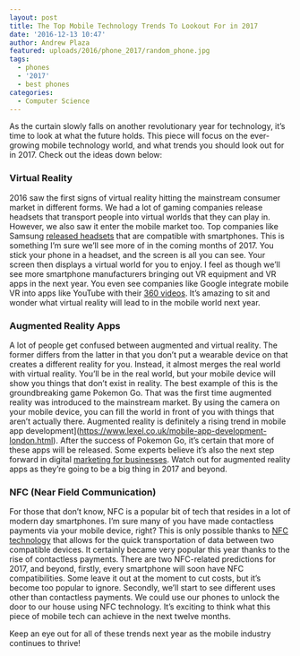 ```yaml
---
layout: post
title: The Top Mobile Technology Trends To Lookout For in 2017
date: '2016-12-13 10:47'
author: Andrew Plaza
featured: uploads/2016/phone_2017/random_phone.jpg
tags:
  - phones
  - '2017'
  - best phones
categories:
  - Computer Science
---
```


As the curtain slowly falls on another revolutionary year for technology, it’s time to look at what the future holds. This piece will focus on the ever-growing mobile technology world, and what trends you should look out for in 2017. Check out the ideas down below:

### Virtual Reality
2016 saw the first signs of virtual reality hitting the mainstream consumer market in different forms. We had a lot of gaming companies release headsets that transport people into virtual worlds that they can play in. However, we also saw it enter the mobile market too. Top companies like Samsung [released headsets](http://www.wareable.com/vr/best-smartphone-headsets-mobile-vr-apps-1655) that are compatible with smartphones. This is something I’m sure we’ll see more of in the coming months of 2017. You stick your phone in a headset, and the screen is all you can see. Your screen then displays a virtual world for you to enjoy. I feel as though we’ll see more smartphone manufacturers bringing out VR equipment and VR apps in the next year. You even see companies like Google integrate mobile VR into apps like YouTube with their [360 videos](https://support.google.com/youtube/answer/6178631?hl=en-GB). It’s amazing to sit and wonder what virtual reality will lead to in the mobile world next year.



### Augmented Reality Apps
A lot of people get confused between augmented and virtual reality. The former differs from the latter in that you don’t put a wearable device on that creates a different reality for you. Instead, it almost merges the real world with virtual reality. You’ll be in the real world, but your mobile device will show you things that don’t exist in reality. The best example of this is the groundbreaking game Pokemon Go. That was the first time augmented reality was introduced to the mainstream market. By using the camera on your mobile device, you can fill the world in front of you with things that aren’t actually there. Augmented reality is definitely a rising trend in mobile app development](https://www.lexel.co.uk/mobile-app-development-london.html). After the success of Pokemon Go, it’s certain that more of these apps will be released. Some experts believe it’s also the next step forward in digital [marketing for businesses](http://liquidthink.net/in-the-loop-how-to-manage-content-and-market-your-product). Watch out for augmented reality apps as they’re going to be a big thing in 2017 and beyond.

### NFC (Near Field Communication)
For those that don’t know, NFC is a popular bit of tech that resides in a lot of modern day smartphones. I’m sure many of you have made contactless payments via your mobile device, right? This is only possible thanks to [NFC technology](http://www.techradar.com/news/phone-and-communications/what-is-nfc-and-why-is-it-in-your-phone-948410) that allows for the quick transportation of data between two compatible devices. It certainly became very popular this year thanks to the rise of contactless payments. There are two NFC-related predictions for 2017, and beyond, firstly, every smartphone will soon have NFC compatibilities. Some leave it out at the moment to cut costs, but it’s become too popular to ignore. Secondly, we’ll start to see different uses other than contactless payments. We could use our phones to unlock the door to our house using NFC technology. It’s exciting to think what this piece of mobile tech can achieve in the next twelve months.


Keep an eye out for all of these trends next year as the mobile industry continues to thrive!
